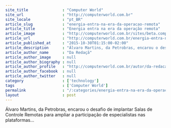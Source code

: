 ```yaml
---
site_title               : "Computer World"
site_url                 : "http://computerworld.com.br"
site_locale              : "pt_BR"
article_slug             : "energia-entra-na-era-da-operacao-remota"
article_title            : "Energia entra na era da operação remota"
article_image            : "http://computerworld.com.br/sites/beta.computerworld.com.br/files/news_articles/alvaro_-_petrobras.jpg"
article_url              : "http://computerworld.com.br/energia-entra-na-era-da-operacao-remota"
article_published_at     : "2015-10-30T01:15:00-02:00"
article_description      : "Álvaro Martins, da Petrobras, encarou o desafio de implantar Salas de Controle Remotas para ampliar a participação de especialistas nas plataformas..."
article_author_name      : "Da Redaçã"
article_author_image     : null
article_author_biography : null
article_author_profile   : "http://computerworld.com.br/autor/da-redacao"
article_author_facebook  : null
article_author_twitter   : null
category                 : ['technology']
tags                     : ['Computer World']
permalink                : "/:categories/energia-entra-na-era-da-operacao-remota/"
layout                   : post
---
```


Álvaro Martins, da Petrobras, encarou o desafio de implantar Salas de Controle Remotas para ampliar a participação de especialistas nas plataformas...
